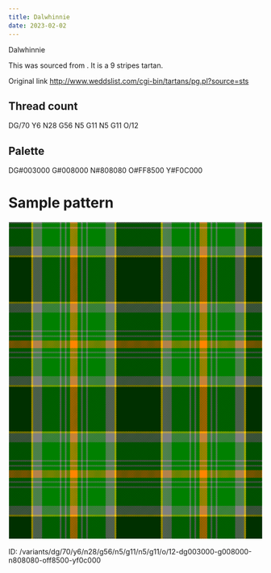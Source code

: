 ```yaml
---
title: Dalwhinnie
date: 2023-02-02
---
```

Dalwhinnie

This was sourced from <no value>.  It is a 9 stripes tartan.

Original link http://www.weddslist.com/cgi-bin/tartans/pg.pl?source=sts

## Thread count
DG/70 Y6 N28 G56 N5 G11 N5 G11 O/12

## Palette
DG#003000 G#008000 N#808080 O#FF8500 Y#F0C000

# Sample pattern

![Tartan detail](tartan.png "DG/70 Y6 N28 G56 N5 G11 N5 G11 O/12 tartan")

ID: /variants/dg/70/y6/n28/g56/n5/g11/n5/g11/o/12-dg003000-g008000-n808080-off8500-yf0c000